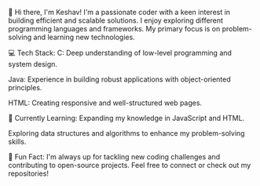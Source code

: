 👋 Hi there, I'm Keshav!
I'm a passionate coder with a keen interest in building efficient and scalable solutions. I enjoy exploring different programming languages and frameworks. My primary focus is on problem-solving and learning new technologies.

💻 Tech Stack:
C: Deep understanding of low-level programming and system design.

Java: Experience in building robust applications with object-oriented principles.

HTML: Creating responsive and well-structured web pages.

🌱 Currently Learning:
Expanding my knowledge in JavaScript and HTML.

Exploring data structures and algorithms to enhance my problem-solving skills.

🚀 Fun Fact:
I'm always up for tackling new coding challenges and contributing to open-source projects. Feel free to connect or check out my repositories!

